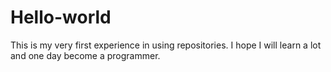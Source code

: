 # Hello-world
This is my very first experience in using repositories.
I hope I will learn a lot and one day become a programmer.

